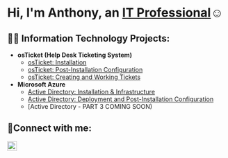<h1>Hi, I'm Anthony, an <a href="https://linkedin.com/in/anthonyhodfw">IT Professional</a>☺</h1>

<h2>👨‍💻 Information Technology Projects:</h2>

- <b>osTicket (Help Desk Ticketing System)</b>
  - [osTicket: Installation](https://github.com/AnthonydcHo/osticket-prereqs)
  - [osTicket: Post-Installation Configuration](https://github.com/AnthonydcHo/post-install-config)
  - [osTicket: Creating and Working Tickets](https://github.com/AnthonydcHo/ticket-lifecycles)
- <b>Microsoft Azure</b>
  - [Active Directory: Installation & Infrastructure](https://github.com/AnthonydcHo/configure-ad)
  - [Active Directory: Deployment and Post-Installation Configuration](https://github.com/AnthonydcHo/addeployment)
  - [Active Directory - PART 3 COMING SOON)

<h2>🤳Connect with me:</h2>


[<img align="left" alt="Josh | LinkedIn" width="22px" src="https://cdn.jsdelivr.net/npm/simple-icons@v3/icons/linkedin.svg" />][linkedin]

[linkedin]: https://linkedin.com/in/anthonyhodfw


